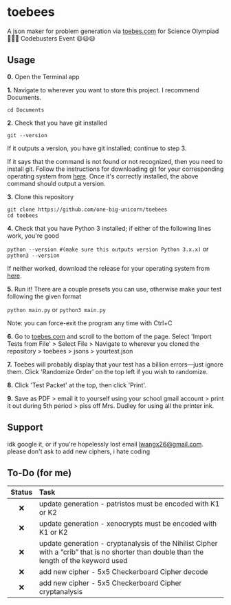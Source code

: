 
# toebees

A json maker for problem generation via [toebes.com](https://toebes.com/codebusters/) for Science Olympiad 🤮🤮🤮 Codebusters Event 😃😃😃




## Usage

**0.** Open the Terminal app


**1.** Navigate to wherever you want to store this project. I recommend Documents. 
```
cd Documents
```


**2.** Check that you have git installed
```
git --version
```
If it outputs a version, you have git installed; continue to step 3.

If it says that the command is not found or not recognized, then you need to install git. Follow the instructions for downloading git for your corresponding operating system from [here](https://git-scm.com/book/en/v2/Getting-Started-Installing-Git). Once it's correctly installed, the above command should output a version.



**3.** Clone this repository
```
git clone https://github.com/one-big-unicorn/toebees
cd toebees
```


**4.** Check that you have Python 3 installed; if either of the following lines work, you're good

`python --version #(make sure this outputs version Python 3.x.x)`    or    `python3 --version`

If neither worked, download the release for your operating system from [here](https://www.python.org/downloads/).



**5.** Run it! There are a couple presets you can use, otherwise make your test following the given format

`python main.py`    or    `python3 main.py`

Note: you can force-exit the program any time with Ctrl+C


**6.** Go to [toebes.com](https://toebes.com/codebusters/TestManage.html) and scroll to the bottom of the page. 
Select 'Import Tests from File' > Select File > Navigate to wherever you cloned the repository > toebees > jsons > yourtest.json


**7.** Toebes will probably display that your test has a billion errors—just ignore them.
Click 'Randomize Order' on the top left if you wish to randomize.


**8.** Click 'Test Packet' at the top, then click 'Print'.


**9.** Save as PDF > email it to yourself using your school gmail account > print it out during 5th period > piss off Mrs. Dudley for using all the printer ink.
## Support

idk google it, or if you're hopelessly lost email lwangx26@gmail.com. please don't ask to add new ciphers, i hate coding


## To-Do (for me)
| Status | Task |
| :---: | :------  |
|❌      | update generation - patristos must be encoded with K1 or K2 |
|❌      | update generation - xenocrypts must be encoded with K1 or K2 |
|❌      | update generation - cryptanalysis of the Nihilist Cipher with a “crib” that is no shorter than double than the length of the keyword used |
|❌      | add new cipher - 5x5 Checkerboard Cipher decode |
|❌      | add new cipher - 5x5 Checkerboard Cipher cryptanalysis |

